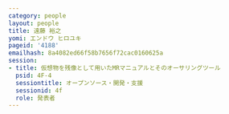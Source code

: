 ```yaml
---
category: people
layout: people
title: 遠藤 裕之
yomi: エンドウ ヒロユキ
pageid: '4188'
emailhash: 8a4082ed66f58b7656f72cac0160625a
session:
- title: 仮想物を残像として用いたMRマニュアルとそのオーサリングツール
  psid: 4F-4
  sessiontitle: オープンソース・開発・支援
  sessionid: 4f
  role: 発表者
---
```

